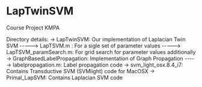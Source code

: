 # LapTwinSVM
Course Project KMPA


Directory details:
-> LapTwinSVM: Our implementation of Laplacian Twin SVM 
-----> LapTSVM.m : For a sigle set of parameter values
-----> LapTSVM_paramSearch.m: For grid search for parameter values additionally
-> GraphBasedLabelPropagation: Implementation of Graph Propagation
-----> labelpropagation.m: Label propagation code
-> svm_light_osx.8.4_i7: Contains Transductive SVM (SVMlight) code for MacOSX
-> Primal_LapSVM: Contains Laplacian SVM code
